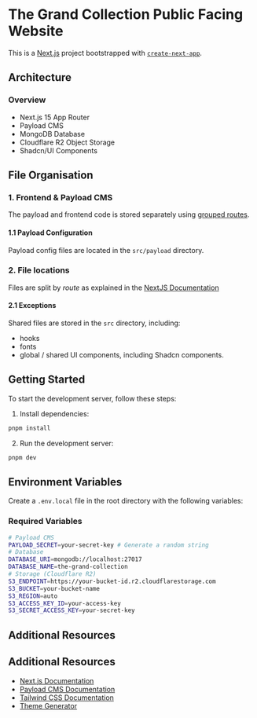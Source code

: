 # The Grand Collection Public Facing Website

This is a [Next.js](https://nextjs.org) project bootstrapped with [`create-next-app`](https://nextjs.org/docs/app/api-reference/cli/create-next-app).

## Architecture

### Overview

- Next.js 15 App Router
- Payload CMS
- MongoDB Database
- Cloudflare R2 Object Storage
- Shadcn/UI Components

## File Organisation

### 1. Frontend & Payload CMS

The payload and frontend code is stored separately using [grouped routes](https://nextjs.org/docs/app/getting-started/project-structure#route-groups-and-private-folders).

#### 1.1 Payload Configuration

Payload config files are located in the `src/payload` directory.

### 2. File locations

Files are split by _route_ as explained in the [NextJS Documentation](https://nextjs.org/docs/app/getting-started/project-structure#split-project-files-by-feature-or-route)

#### 2.1 Exceptions

Shared files are stored in the `src` directory, including:

- hooks
- fonts
- global / shared UI components, including Shadcn components.

## Getting Started

To start the development server, follow these steps:

1. Install dependencies:

```bash
pnpm install
```

2. Run the development server:

```bash
pnpm dev
```

## Environment Variables

Create a `.env.local` file in the root directory with the following variables:

### Required Variables

```bash
# Payload CMS
PAYLOAD_SECRET=your-secret-key # Generate a random string
# Database
DATABASE_URI=mongodb://localhost:27017
DATABASE_NAME=the-grand-collection
# Storage (Cloudflare R2)
S3_ENDPOINT=https://your-bucket-id.r2.cloudflarestorage.com
S3_BUCKET=your-bucket-name
S3_REGION=auto
S3_ACCESS_KEY_ID=your-access-key
S3_SECRET_ACCESS_KEY=your-secret-key
```

## Additional Resources

## Additional Resources

- [Next.js Documentation](https://nextjs.org/docs)
- [Payload CMS Documentation](https://payloadcms.com/docs/getting-started/what-is-payload)
- [Tailwind CSS Documentation](https://tailwindcss.com/)
- [Theme Generator](https://www.realtimecolors.com/?colors=2e2e2e-f3f3f1-6c705c-cdc7b2-517671&fonts=Inter-Inter)
